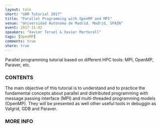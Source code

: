```yaml
---
layout: talk
short: "UAM Tutorial 2017"
title: "Parallel Programming with OpenMP and MPI"
venue: "Universidad Autonoma de Madrid. Madrid, SPAIN"
event: 2017-11-02
speakers: "Xavier Teruel & Xavier Martorell"
tags: [OpenMP]
comments: true
share: true
---
```


Parallel programming tutorial based on different HPC tools: MPI, OpenMP, Paraver, etc.


### CONTENTS

The main objective of this tutorial is to understand and to practice the
fundamental concepts about parallel and distributed programming with message
passing interface (MPI) and multi-threaded programming models (OpenMP). They
will be presented as well other useful tools in debuggin as Valgrid, GDB and
Paraver.

### MORE INFO

